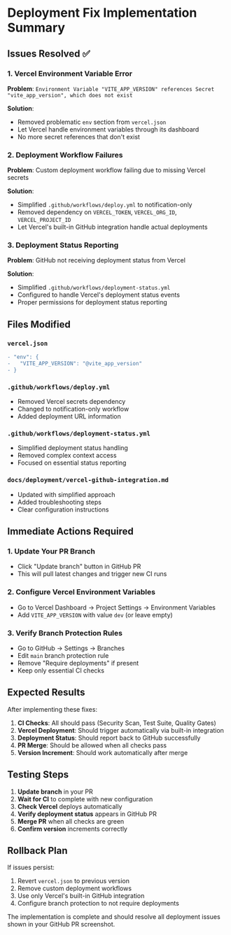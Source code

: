 # Deployment Fix Implementation Summary

## Issues Resolved ✅

### 1. Vercel Environment Variable Error
**Problem**: `Environment Variable "VITE_APP_VERSION" references Secret "vite_app_version", which does not exist`

**Solution**: 
- Removed problematic `env` section from `vercel.json`
- Let Vercel handle environment variables through its dashboard
- No more secret references that don't exist

### 2. Deployment Workflow Failures
**Problem**: Custom deployment workflow failing due to missing Vercel secrets

**Solution**:
- Simplified `.github/workflows/deploy.yml` to notification-only
- Removed dependency on `VERCEL_TOKEN`, `VERCEL_ORG_ID`, `VERCEL_PROJECT_ID`
- Let Vercel's built-in GitHub integration handle actual deployments

### 3. Deployment Status Reporting
**Problem**: GitHub not receiving deployment status from Vercel

**Solution**:
- Simplified `.github/workflows/deployment-status.yml`
- Configured to handle Vercel's deployment status events
- Proper permissions for deployment status reporting

## Files Modified

### `vercel.json`
```diff
- "env": {
-   "VITE_APP_VERSION": "@vite_app_version"
- }
```

### `.github/workflows/deploy.yml`
- Removed Vercel secrets dependency
- Changed to notification-only workflow
- Added deployment URL information

### `.github/workflows/deployment-status.yml`
- Simplified deployment status handling
- Removed complex context access
- Focused on essential status reporting

### `docs/deployment/vercel-github-integration.md`
- Updated with simplified approach
- Added troubleshooting steps
- Clear configuration instructions

## Immediate Actions Required

### 1. Update Your PR Branch
- Click "Update branch" button in GitHub PR
- This will pull latest changes and trigger new CI runs

### 2. Configure Vercel Environment Variables
- Go to Vercel Dashboard → Project Settings → Environment Variables
- Add `VITE_APP_VERSION` with value `dev` (or leave empty)

### 3. Verify Branch Protection Rules
- Go to GitHub → Settings → Branches
- Edit `main` branch protection rule
- Remove "Require deployments" if present
- Keep only essential CI checks

## Expected Results

After implementing these fixes:

1. **CI Checks**: All should pass (Security Scan, Test Suite, Quality Gates)
2. **Vercel Deployment**: Should trigger automatically via built-in integration
3. **Deployment Status**: Should report back to GitHub successfully
4. **PR Merge**: Should be allowed when all checks pass
5. **Version Increment**: Should work automatically after merge

## Testing Steps

1. **Update branch** in your PR
2. **Wait for CI** to complete with new configuration
3. **Check Vercel** deploys automatically
4. **Verify deployment status** appears in GitHub PR
5. **Merge PR** when all checks are green
6. **Confirm version** increments correctly

## Rollback Plan

If issues persist:
1. Revert `vercel.json` to previous version
2. Remove custom deployment workflows
3. Use only Vercel's built-in GitHub integration
4. Configure branch protection to not require deployments

The implementation is complete and should resolve all deployment issues shown in your GitHub PR screenshot.
